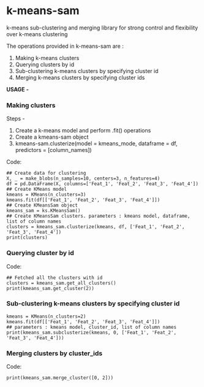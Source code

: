 # k-means-sam
k-means sub-clustering and merging library for strong control and flexibility over k-means clustering

The operations provided in k-means-sam are :
1. Making k-means clusters 
2. Querying clusters by id
3. Sub-clustering k-means clusters by specifying cluster id
4. Merging k-means clusters by specifying cluster ids


**USAGE -**

### Making clusters 

Steps - 
1. Create a k-means model and perform .fit() operations
2. Create a kmeans-sam object 
3. kmeans-sam.clusterize(model = kmeans_mode, dataframe = df, predictors = [column_names])

Code: 
~~~~
## Create data for clustering
X, _ = make_blobs(n_samples=10, centers=3, n_features=4)
df = pd.DataFrame(X, columns=['Feat_1', 'Feat_2', 'Feat_3', 'Feat_4'])
## Create KMeans model
kmeans = KMeans(n_clusters=3)
kmeans.fit(df[['Feat_1', 'Feat_2', 'Feat_3', 'Feat_4']])
## Create KMeansSam object
kmeans_sam = ks.KMeansSam()
## Create KMeansSam clusters. parameters : kmeans model, dataframe, list of column names
clusters = kmeans_sam.clusterize(kmeans, df, ['Feat_1', 'Feat_2', 'Feat_3', 'Feat_4'])
print(clusters)
~~~~


### Querying cluster by id

Code:
~~~~
## Fetched all the clusters with id
clusters = kmeans_sam.get_all_clusters()
print(kmeans_sam.get_cluster(2))
~~~~

### Sub-clustering k-means clusters by specifying cluster id

~~~~
kmeans = KMeans(n_clusters=2)
kmeans.fit(df[['Feat_1', 'Feat_2', 'Feat_3', 'Feat_4']])
## parameters : kmeans model, cluster_id, list of column names
print(kmeans_sam.subclusterize(kmeans, 0, ['Feat_1', 'Feat_2', 'Feat_3', 'Feat_4']))
~~~~

### Merging clusters by cluster_ids
Code:
~~~~
print(kmeans_sam.merge_cluster([0, 2]))
~~~~
